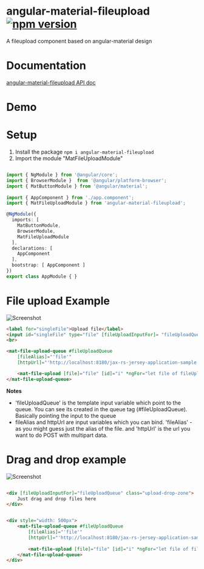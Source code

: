 # angular-material-fileupload [![npm version](https://badge.fury.io/js/angular-material-fileupload.svg)](https://badge.fury.io/js/angular-material-fileupload)
A fileupload component based on angular-material design

# Documentation
[angular-material-fileupload API doc](https://nishantmc.github.io/angular-material-fileupload.github.io/)

# Demo

# Setup
1. Install the package `npm i angular-material-fileupload`
2. Import the module "MatFileUploadModule"

``` Typescript

import { NgModule } from '@angular/core';
import { BrowserModule }  from '@angular/platform-browser';
import { MatButtonModule } from '@angular/material';
 
import { AppComponent } from './app.component';
import { MatFileUploadModule } from 'angular-material-fileupload';

@NgModule({
  imports: [
    MatButtonModule,
    BrowserModule,
    MatFileUploadModule
  ],
  declarations: [
    AppComponent
  ],
  bootstrap: [ AppComponent ]
})
export class AppModule { }

```

# File upload Example
![Screenshot](SingleFileDemo.gif)

``` HTML
<label for="singleFile">Upload file</label>
<input id="singleFile" type="file" [fileUploadInputFor]= "fileUploadQueue"/>
<br>

<mat-file-upload-queue #fileUploadQueue
    [fileAlias]="'file'"
    [httpUrl]="'http://localhost:8180/jax-rs-jersey-application-sample'">

    <mat-file-upload [file]="file" [id]="i" *ngFor="let file of fileUploadQueue.files; let i = index"></mat-file-upload>
</mat-file-upload-queue>
```
**Notes**
* 'fileUploadQueue' is the template input variable which point to the queue. You can see its created in the queue tag (#fileUploadQueue). Basically pointing the input to the queue
* fileAlias and httpUrl are input variables which you can bind. 'fileAlias' - as you might guess just the alias of the file. and 'httpUrl' is the url you want to do POST with multipart data.

# Drag and drop example
![Screenshot](DragAndDropDemo.gif)

``` HTML

<div [fileUploadInputFor]="fileUploadQueue" class="upload-drop-zone">
    Just drag and drop files here
</div>


<div style="width: 500px">
    <mat-file-upload-queue #fileUploadQueue
        [fileAlias]="'file'"
        [httpUrl]="'http://localhost:8180/jax-rs-jersey-application-sample'" multiple>
    
        <mat-file-upload [file]="file" [id]="i" *ngFor="let file of fileUploadQueue.files; let i = index"></mat-file-upload>
    </mat-file-upload-queue>
</div>

```
